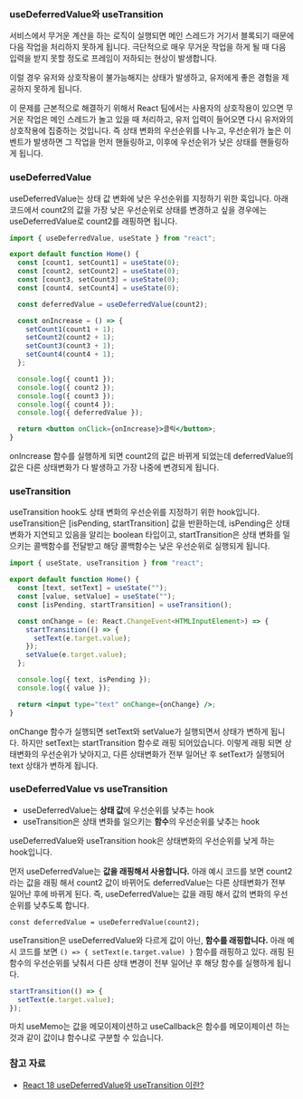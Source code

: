 ### useDeferredValue와 useTransition

서비스에서 무거운 계산을 하는 로직이 실행되면 메인 스레드가 거기서 블록되기 때문에 다음 작업을 처리하지 못하게 됩니다. 극단적으로 매우 무거운 작업을 하게 될 때 다음 입력을 받지 못할 정도로 프레임이 저하되는 현상이 발생합니다.

이럴 경우 유저와 상호작용이 불가능해지는 상태가 발생하고, 유저에게 좋은 경험을 제공하지 못하게 됩니다.

이 문제를 근본적으로 해결하기 위해서 React 팀에서는 사용자의 상호작용이 있으면 무거운 작업은 메인 스레드가 놀고 있을 때 처리하고, 유저 입력이 들어오면 다시 유저와의 상호작용에 집중하는 것입니다. 즉 상태 변화의 우선순위를 나누고, 우선순위가 높은 이벤트가 발생하면 그 작업을 먼저 핸들링하고, 이후에 우선순위가 낮은 상태를 핸들링하게 됩니다.

### useDeferredValue

useDeferredValue는 상태 값 변화에 낮은 우선순위를 지정하기 위한 훅입니다.
아래 코드에서 count2의 값을 가장 낮은 우선순위로 상태를 변경하고 싶을 경우에는 useDeferredValue로 count2를 래핑하면 됩니다.

```jsx
import { useDeferredValue, useState } from "react";

export default function Home() {
  const [count1, setCount1] = useState(0);
  const [count2, setCount2] = useState(0);
  const [count3, setCount3] = useState(0);
  const [count4, setCount4] = useState(0);

  const deferredValue = useDeferredValue(count2);

  const onIncrease = () => {
    setCount1(count1 + 1);
    setCount2(count2 + 1);
    setCount3(count3 + 1);
    setCount4(count4 + 1);
  };

  console.log({ count1 });
  console.log({ count2 });
  console.log({ count3 });
  console.log({ count4 });
  console.log({ deferredValue });

  return <button onClick={onIncrease}>클릭</button>;
}
```

onIncrease 함수를 실행하게 되면 count2의 값은 바뀌게 되었는데 deferredValue의 값은 다른 상태변화가 다 발생하고 가장 나중에 변경되게 됩니다.

### useTransition

useTransition hook도 상태 변화의 우선순위를 지정하기 위한 hook입니다. useTransition은 [isPending, startTransition] 값을 반환하는데, isPending은 상태 변화가 지연되고 있음을 알리는 boolean 타입이고, startTransition은 상태 변화를 일으키는 콜백함수를 전달받고 해당 콜백함수는 낮은 우선순위로 실행되게 됩니다.

```jsx
import { useState, useTransition } from "react";

export default function Home() {
  const [text, setText] = useState("");
  const [value, setValue] = useState("");
  const [isPending, startTransition] = useTransition();

  const onChange = (e: React.ChangeEvent<HTMLInputElement>) => {
    startTransition(() => {
      setText(e.target.value);
    });
    setValue(e.target.value);
  };

  console.log({ text, isPending });
  console.log({ value });

  return <input type="text" onChange={onChange} />;
}
```

onChange 함수가 실행되면 setText와 setValue가 실행되면서 상태가 변하게 됩니다. 하지만 setText는 startTransition 함수로 래핑 되어있습니다. 이렇게 래핑 되면 상태변화의 우선순위가 낮아지고, 다른 상태변화가 전부 일어난 후 setText가 실행되어 text 상태가 변하게 됩니다.

### useDeferredValue vs useTransition

- useDeferredValue는 **상태 값**에 우선순위를 낮추는 hook
- useTransition은 상태 변화를 일으키는 **함수**의 우선순위를 낮추는 hook

useDeferredValue와 useTransition hook은 상태변화의 우선순위를 낮게 하는 hook입니다.

먼저 useDeferredValue는 **값을 래핑해서 사용합니다.** 아래 예시 코드를 보면 count2라는 값을 래핑 해서 count2 값이 바뀌어도 deferredValue는 다른 상태변화가 전부 일어난 후에 바뀌게 된다. 즉, useDeferredValue는 값을 래핑 해서 값의 변화의 우선순위를 낮추도록 합니다.

`const deferredValue = useDeferredValue(count2);`

useTransition은 useDeferredValue와 다르게 값이 아닌, **함수를 래핑합니다.** 아래 예시 코드를 보면 `() => { setText(e.target.value) }` 함수를 래핑하고 있다. 래핑 된 함수의 우선순위를 낮춰서 다른 상태 변경이 전부 일어난 후 해당 함수를 실행하게 됩니다.

```jsx
startTransition(() => {
  setText(e.target.value);
});
```

마치 useMemo는 값을 메모이제이션하고 useCallback은 함수를 메모이제이션 하는 것과 같이 값이냐 함수냐로 구분할 수 있습니다.

### 참고 자료

- [React 18 useDeferredValue와 useTransition 이란?](https://doiler.tistory.com/83)
